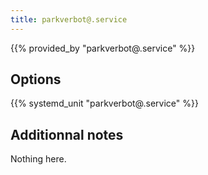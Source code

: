 ```yaml
---
title: parkverbot@.service
---
```


{{% provided_by "parkverbot@.service" %}}

## Options

{{% systemd_unit "parkverbot@.service" %}}

## Additionnal notes

Nothing here.
